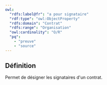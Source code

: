 ```yaml
---
owl:
  "rdfs:label@fr": "a pour signataire"
  "rdf:type": "owl:ObjectProperty"
  "rdfs:domain": "Contrat"
  "rdfs:range": "Organisation"
  "owl:cardinality": "O/R"
  "pq":
    - "preuve"
    - "source"
---
```


<OntologyTable frontMatter={frontMatter}/>

## Définition

Permet de désigner les signataires d'un contrat.
